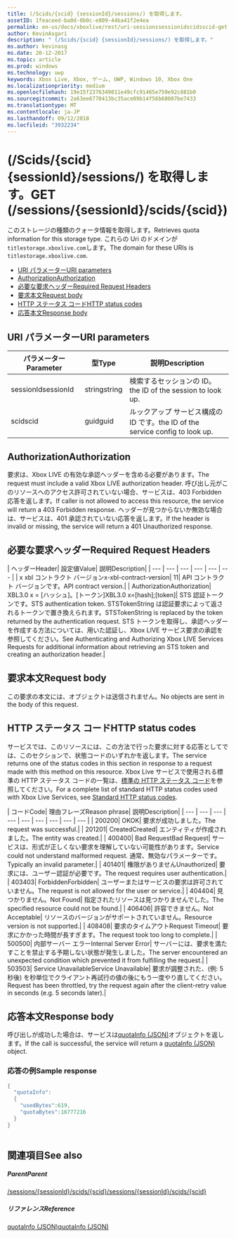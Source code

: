```yaml
---
title: (/Scids/{scid} {sessionId}/sessions/) を取得します。
assetID: 1feaceed-ba0d-0b0c-e809-44ba41f2e4ea
permalink: en-us/docs/xboxlive/rest/uri-sessionssessionidscidsscid-get.html
author: KevinAsgari
description: " (/Scids/{scid} {sessionId}/sessions/) を取得します。"
ms.author: kevinasg
ms.date: 20-12-2017
ms.topic: article
ms.prod: windows
ms.technology: uwp
keywords: Xbox Live, Xbox, ゲーム, UWP, Windows 10, Xbox One
ms.localizationpriority: medium
ms.openlocfilehash: 19e15f2376349011e49cfc91465e759e92c881b0
ms.sourcegitcommit: 2a63ee6770413bc35ace09b14f56b60007be7433
ms.translationtype: MT
ms.contentlocale: ja-JP
ms.lasthandoff: 09/12/2018
ms.locfileid: "3932234"
---
```

# <a name="get-sessionssessionidscidsscid"></a><span data-ttu-id="dd4d6-104">(/Scids/{scid} {sessionId}/sessions/) を取得します。</span><span class="sxs-lookup"><span data-stu-id="dd4d6-104">GET (/sessions/{sessionId}/scids/{scid})</span></span>
<span data-ttu-id="dd4d6-105">このストレージの種類のクォータ情報を取得します。</span><span class="sxs-lookup"><span data-stu-id="dd4d6-105">Retrieves quota information for this storage type.</span></span> <span data-ttu-id="dd4d6-106">これらの Uri のドメインが`titlestorage.xboxlive.com`します。</span><span class="sxs-lookup"><span data-stu-id="dd4d6-106">The domain for these URIs is `titlestorage.xboxlive.com`.</span></span>
 
  * [<span data-ttu-id="dd4d6-107">URI パラメーター</span><span class="sxs-lookup"><span data-stu-id="dd4d6-107">URI parameters</span></span>](#ID4EX)
  * [<span data-ttu-id="dd4d6-108">Authorization</span><span class="sxs-lookup"><span data-stu-id="dd4d6-108">Authorization</span></span>](#ID4ECB)
  * [<span data-ttu-id="dd4d6-109">必要な要求ヘッダー</span><span class="sxs-lookup"><span data-stu-id="dd4d6-109">Required Request Headers</span></span>](#ID4ENB)
  * [<span data-ttu-id="dd4d6-110">要求本文</span><span class="sxs-lookup"><span data-stu-id="dd4d6-110">Request body</span></span>](#ID4EWC)
  * [<span data-ttu-id="dd4d6-111">HTTP ステータス コード</span><span class="sxs-lookup"><span data-stu-id="dd4d6-111">HTTP status codes</span></span>](#ID4EBD)
  * [<span data-ttu-id="dd4d6-112">応答本文</span><span class="sxs-lookup"><span data-stu-id="dd4d6-112">Response body</span></span>](#ID4E2H)
 
<a id="ID4EX"></a>

 
## <a name="uri-parameters"></a><span data-ttu-id="dd4d6-113">URI パラメーター</span><span class="sxs-lookup"><span data-stu-id="dd4d6-113">URI parameters</span></span>
 
| <span data-ttu-id="dd4d6-114">パラメーター</span><span class="sxs-lookup"><span data-stu-id="dd4d6-114">Parameter</span></span>| <span data-ttu-id="dd4d6-115">型</span><span class="sxs-lookup"><span data-stu-id="dd4d6-115">Type</span></span>| <span data-ttu-id="dd4d6-116">説明</span><span class="sxs-lookup"><span data-stu-id="dd4d6-116">Description</span></span>| 
| --- | --- | --- | 
| <span data-ttu-id="dd4d6-117">sessionId</span><span class="sxs-lookup"><span data-stu-id="dd4d6-117">sessionId</span></span>| <span data-ttu-id="dd4d6-118">string</span><span class="sxs-lookup"><span data-stu-id="dd4d6-118">string</span></span>| <span data-ttu-id="dd4d6-119">検索するセッションの ID。</span><span class="sxs-lookup"><span data-stu-id="dd4d6-119">the ID of the session to look up.</span></span>| 
| <span data-ttu-id="dd4d6-120">scid</span><span class="sxs-lookup"><span data-stu-id="dd4d6-120">scid</span></span>| <span data-ttu-id="dd4d6-121">guid</span><span class="sxs-lookup"><span data-stu-id="dd4d6-121">guid</span></span>| <span data-ttu-id="dd4d6-122">ルックアップ サービス構成の ID です。</span><span class="sxs-lookup"><span data-stu-id="dd4d6-122">the ID of the service config to look up.</span></span>| 
  
<a id="ID4ECB"></a>

 
## <a name="authorization"></a><span data-ttu-id="dd4d6-123">Authorization</span><span class="sxs-lookup"><span data-stu-id="dd4d6-123">Authorization</span></span>
 
<span data-ttu-id="dd4d6-124">要求は、Xbox LIVE の有効な承認ヘッダーを含める必要があります。</span><span class="sxs-lookup"><span data-stu-id="dd4d6-124">The request must include a valid Xbox LIVE authorization header.</span></span> <span data-ttu-id="dd4d6-125">呼び出し元がこのリソースへのアクセス許可されていない場合、サービスは、403 Forbidden 応答を返します。</span><span class="sxs-lookup"><span data-stu-id="dd4d6-125">If caller is not allowed to access this resource, the service will return a 403 Forbidden response.</span></span> <span data-ttu-id="dd4d6-126">ヘッダーが見つからないか無効な場合は、サービスは、401 承認されていない応答を返します。</span><span class="sxs-lookup"><span data-stu-id="dd4d6-126">If the header is invalid or missing, the service will return a 401 Unauthorized response.</span></span> 
  
<a id="ID4ENB"></a>

 
## <a name="required-request-headers"></a><span data-ttu-id="dd4d6-127">必要な要求ヘッダー</span><span class="sxs-lookup"><span data-stu-id="dd4d6-127">Required Request Headers</span></span>
 
| <span data-ttu-id="dd4d6-128">ヘッダー</span><span class="sxs-lookup"><span data-stu-id="dd4d6-128">Header</span></span>| <span data-ttu-id="dd4d6-129">設定値</span><span class="sxs-lookup"><span data-stu-id="dd4d6-129">Value</span></span>| <span data-ttu-id="dd4d6-130">説明</span><span class="sxs-lookup"><span data-stu-id="dd4d6-130">Description</span></span>| 
| --- | --- | --- | --- | --- | --- | 
| <span data-ttu-id="dd4d6-131">x xbl コントラクト バージョン</span><span class="sxs-lookup"><span data-stu-id="dd4d6-131">x-xbl-contract-version</span></span>| <span data-ttu-id="dd4d6-132">1</span><span class="sxs-lookup"><span data-stu-id="dd4d6-132">1</span></span>| <span data-ttu-id="dd4d6-133">API コントラクト バージョンです。</span><span class="sxs-lookup"><span data-stu-id="dd4d6-133">API contract version.</span></span>| 
| <span data-ttu-id="dd4d6-134">Authorization</span><span class="sxs-lookup"><span data-stu-id="dd4d6-134">Authorization</span></span>| <span data-ttu-id="dd4d6-135">XBL3.0 x = [ハッシュ]。[トークン]</span><span class="sxs-lookup"><span data-stu-id="dd4d6-135">XBL3.0 x=[hash];[token]</span></span>| <span data-ttu-id="dd4d6-136">STS 認証トークンです。</span><span class="sxs-lookup"><span data-stu-id="dd4d6-136">STS authentication token.</span></span> <span data-ttu-id="dd4d6-137">STSTokenString は認証要求によって返されるトークンで置き換えられます。</span><span class="sxs-lookup"><span data-stu-id="dd4d6-137">STSTokenString is replaced by the token returned by the authentication request.</span></span> <span data-ttu-id="dd4d6-138">STS トークンを取得し、承認ヘッダーを作成する方法については、用いた認証し、Xbox LIVE サービス要求の承認を参照してください。</span><span class="sxs-lookup"><span data-stu-id="dd4d6-138">See Authenticating and Authorizing Xbox LIVE Services Requests for additional information about retrieving an STS token and creating an authorization header.</span></span>| 
  
<a id="ID4EWC"></a>

 
## <a name="request-body"></a><span data-ttu-id="dd4d6-139">要求本文</span><span class="sxs-lookup"><span data-stu-id="dd4d6-139">Request body</span></span>
 
<span data-ttu-id="dd4d6-140">この要求の本文には、オブジェクトは送信されません。</span><span class="sxs-lookup"><span data-stu-id="dd4d6-140">No objects are sent in the body of this request.</span></span>
  
<a id="ID4EBD"></a>

 
## <a name="http-status-codes"></a><span data-ttu-id="dd4d6-141">HTTP ステータス コード</span><span class="sxs-lookup"><span data-stu-id="dd4d6-141">HTTP status codes</span></span>
 
<span data-ttu-id="dd4d6-142">サービスでは、このリソースには、この方法で行った要求に対する応答としてでは、このセクションで、状態コードのいずれかを返します。</span><span class="sxs-lookup"><span data-stu-id="dd4d6-142">The service returns one of the status codes in this section in response to a request made with this method on this resource.</span></span> <span data-ttu-id="dd4d6-143">Xbox Live サービスで使用される標準の HTTP ステータス コードの一覧は、[標準の HTTP ステータス コード](../../additional/httpstatuscodes.md)を参照してください。</span><span class="sxs-lookup"><span data-stu-id="dd4d6-143">For a complete list of standard HTTP status codes used with Xbox Live Services, see [Standard HTTP status codes](../../additional/httpstatuscodes.md).</span></span>
 
| <span data-ttu-id="dd4d6-144">コード</span><span class="sxs-lookup"><span data-stu-id="dd4d6-144">Code</span></span>| <span data-ttu-id="dd4d6-145">理由フレーズ</span><span class="sxs-lookup"><span data-stu-id="dd4d6-145">Reason phrase</span></span>| <span data-ttu-id="dd4d6-146">説明</span><span class="sxs-lookup"><span data-stu-id="dd4d6-146">Description</span></span>| 
| --- | --- | --- | --- | --- | --- | --- | --- | --- | 
| <span data-ttu-id="dd4d6-147">200</span><span class="sxs-lookup"><span data-stu-id="dd4d6-147">200</span></span>| <span data-ttu-id="dd4d6-148">OK</span><span class="sxs-lookup"><span data-stu-id="dd4d6-148">OK</span></span>| <span data-ttu-id="dd4d6-149">要求が成功しました。</span><span class="sxs-lookup"><span data-stu-id="dd4d6-149">The request was successful.</span></span>| 
| <span data-ttu-id="dd4d6-150">201</span><span class="sxs-lookup"><span data-stu-id="dd4d6-150">201</span></span>| <span data-ttu-id="dd4d6-151">Created</span><span class="sxs-lookup"><span data-stu-id="dd4d6-151">Created</span></span>| <span data-ttu-id="dd4d6-152">エンティティが作成されました。</span><span class="sxs-lookup"><span data-stu-id="dd4d6-152">The entity was created.</span></span>| 
| <span data-ttu-id="dd4d6-153">400</span><span class="sxs-lookup"><span data-stu-id="dd4d6-153">400</span></span>| <span data-ttu-id="dd4d6-154">Bad Request</span><span class="sxs-lookup"><span data-stu-id="dd4d6-154">Bad Request</span></span>| <span data-ttu-id="dd4d6-155">サービスは、形式が正しくない要求を理解していない可能性があります。</span><span class="sxs-lookup"><span data-stu-id="dd4d6-155">Service could not understand malformed request.</span></span> <span data-ttu-id="dd4d6-156">通常、無効なパラメーターです。</span><span class="sxs-lookup"><span data-stu-id="dd4d6-156">Typically an invalid parameter.</span></span>| 
| <span data-ttu-id="dd4d6-157">401</span><span class="sxs-lookup"><span data-stu-id="dd4d6-157">401</span></span>| <span data-ttu-id="dd4d6-158">権限がありません</span><span class="sxs-lookup"><span data-stu-id="dd4d6-158">Unauthorized</span></span>| <span data-ttu-id="dd4d6-159">要求には、ユーザー認証が必要です。</span><span class="sxs-lookup"><span data-stu-id="dd4d6-159">The request requires user authentication.</span></span>| 
| <span data-ttu-id="dd4d6-160">403</span><span class="sxs-lookup"><span data-stu-id="dd4d6-160">403</span></span>| <span data-ttu-id="dd4d6-161">Forbidden</span><span class="sxs-lookup"><span data-stu-id="dd4d6-161">Forbidden</span></span>| <span data-ttu-id="dd4d6-162">ユーザーまたはサービスの要求は許可されていません。</span><span class="sxs-lookup"><span data-stu-id="dd4d6-162">The request is not allowed for the user or service.</span></span>| 
| <span data-ttu-id="dd4d6-163">404</span><span class="sxs-lookup"><span data-stu-id="dd4d6-163">404</span></span>| <span data-ttu-id="dd4d6-164">見つかりません。</span><span class="sxs-lookup"><span data-stu-id="dd4d6-164">Not Found</span></span>| <span data-ttu-id="dd4d6-165">指定されたリソースは見つかりませんでした。</span><span class="sxs-lookup"><span data-stu-id="dd4d6-165">The specified resource could not be found.</span></span>| 
| <span data-ttu-id="dd4d6-166">406</span><span class="sxs-lookup"><span data-stu-id="dd4d6-166">406</span></span>| <span data-ttu-id="dd4d6-167">許容できません。</span><span class="sxs-lookup"><span data-stu-id="dd4d6-167">Not Acceptable</span></span>| <span data-ttu-id="dd4d6-168">リソースのバージョンがサポートされていません。</span><span class="sxs-lookup"><span data-stu-id="dd4d6-168">Resource version is not supported.</span></span>| 
| <span data-ttu-id="dd4d6-169">408</span><span class="sxs-lookup"><span data-stu-id="dd4d6-169">408</span></span>| <span data-ttu-id="dd4d6-170">要求のタイムアウト</span><span class="sxs-lookup"><span data-stu-id="dd4d6-170">Request Timeout</span></span>| <span data-ttu-id="dd4d6-171">要求にかかった時間が長すぎます。</span><span class="sxs-lookup"><span data-stu-id="dd4d6-171">The request took too long to complete.</span></span>| 
| <span data-ttu-id="dd4d6-172">500</span><span class="sxs-lookup"><span data-stu-id="dd4d6-172">500</span></span>| <span data-ttu-id="dd4d6-173">内部サーバー エラー</span><span class="sxs-lookup"><span data-stu-id="dd4d6-173">Internal Server Error</span></span>| <span data-ttu-id="dd4d6-174">サーバーには、要求を満たすことを禁止する予期しない状態が発生しました。</span><span class="sxs-lookup"><span data-stu-id="dd4d6-174">The server encountered an unexpected condition which prevented it from fulfilling the request.</span></span>| 
| <span data-ttu-id="dd4d6-175">503</span><span class="sxs-lookup"><span data-stu-id="dd4d6-175">503</span></span>| <span data-ttu-id="dd4d6-176">Service Unavailable</span><span class="sxs-lookup"><span data-stu-id="dd4d6-176">Service Unavailable</span></span>| <span data-ttu-id="dd4d6-177">要求が調整された、(例: 5 秒後) を秒単位でクライアント再試行の値の後にもう一度やり直してください。</span><span class="sxs-lookup"><span data-stu-id="dd4d6-177">Request has been throttled, try the request again after the client-retry value in seconds (e.g. 5 seconds later).</span></span>| 
  
<a id="ID4E2H"></a>

 
## <a name="response-body"></a><span data-ttu-id="dd4d6-178">応答本文</span><span class="sxs-lookup"><span data-stu-id="dd4d6-178">Response body</span></span>
 
<span data-ttu-id="dd4d6-179">呼び出しが成功した場合は、サービスは[quotaInfo (JSON)](../../json/json-quota.md)オブジェクトを返します。</span><span class="sxs-lookup"><span data-stu-id="dd4d6-179">If the call is successful, the service will return a [quotaInfo (JSON)](../../json/json-quota.md) object.</span></span> 
 
<a id="ID4EKAAC"></a>

 
### <a name="sample-response"></a><span data-ttu-id="dd4d6-180">応答の例</span><span class="sxs-lookup"><span data-stu-id="dd4d6-180">Sample response</span></span>
 

```cpp
{
  "quotaInfo":
  {
    "usedBytes":619,
    "quotaBytes":16777216
  }
}
         
```

   
<a id="ID4EWAAC"></a>

 
## <a name="see-also"></a><span data-ttu-id="dd4d6-181">関連項目</span><span class="sxs-lookup"><span data-stu-id="dd4d6-181">See also</span></span>
 
<a id="ID4EYAAC"></a>

 
##### <a name="parent"></a><span data-ttu-id="dd4d6-182">Parent</span><span class="sxs-lookup"><span data-stu-id="dd4d6-182">Parent</span></span> 

[<span data-ttu-id="dd4d6-183">/sessions/{sessionId}/scids/{scid}</span><span class="sxs-lookup"><span data-stu-id="dd4d6-183">/sessions/{sessionId}/scids/{scid}</span></span>](uri-sessionssessionidscidsscid.md)

  
<a id="ID4ECBAC"></a>

 
##### <a name="reference"></a><span data-ttu-id="dd4d6-184">リファレンス</span><span class="sxs-lookup"><span data-stu-id="dd4d6-184">Reference</span></span> 

[<span data-ttu-id="dd4d6-185">quotaInfo (JSON)</span><span class="sxs-lookup"><span data-stu-id="dd4d6-185">quotaInfo (JSON)</span></span>](../../json/json-quota.md)

   